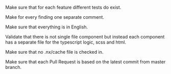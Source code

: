 Make sure that for each feature different tests do exist.

Make for every finding one separate comment.

Make sure that everything is in English.

Validate that there is not single file component but instead each component has a separate file for the typescript logic, scss and html.

Make sure that no .nx/cache file is checked in.

Make sure that each Pull Request is based on the latest commit from master branch.
